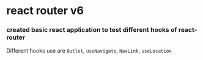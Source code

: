 # react router v6

### created basic react application to test different hooks of react-router

Different hooks use are `Outlet`, `useNavigate`, `NavLink`, `useLocation`
